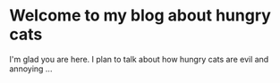 # Welcome to my blog about hungry cats

I'm glad you are here. I plan to talk about how hungry cats are evil and annoying ...
